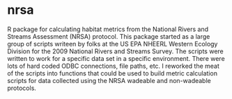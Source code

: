 nrsa
====

R package for calculating habitat metrics from the National Rivers and Streams Assessment (NRSA) protocol.
This package started as a large group of scripts writeen by folks at the US EPA NHEERL Western Ecology 
Division for the 2009 National Rivers and Streams Survey.  The scripts were written to work for a
specific data set in a specific environment.  There were lots of hard coded ODBC connections, file paths,
etc.  I reworked the meat of the scripts into functions that could be used to build metric calculation
scripts for data collected using the NRSA wadeable and non-wadeable protocols.
